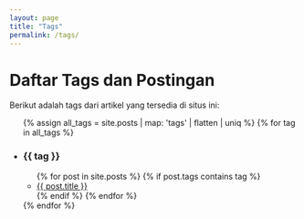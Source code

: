 ```yaml
---
layout: page
title: "Tags"
permalink: /tags/
---
```

<h1 class="tags-title">Daftar Tags dan Postingan</h1>
<p class="tags-intro">Berikut adalah tags dari artikel yang tersedia di situs ini:</p>

<ul class="tag-list">
  {% assign all_tags = site.posts | map: 'tags' | flatten | uniq %}
  {% for tag in all_tags %}
    <li class="tag-item">
      <h3 class="tag-title"> <i class="fas fa-tags"></i> {{ tag }}</h3>
      <ul class="post-tag-list">
        {% for post in site.posts %}
          {% if post.tags contains tag %}
            <li class="post-tag-item">
              <a href="{{ site.baseurl }}{{ post.url }}" class="post-link">{{ post.title }}</a>
            </li>
          {% endif %}
        {% endfor %}
      </ul>
    </li>
  {% endfor %}
</ul>